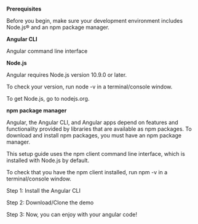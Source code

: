 **Prerequisites**

Before you begin, make sure your development environment includes Node.js® and an npm package manager.

**Angular CLI**

Angular command line interface

**Node.js**

Angular requires Node.js version 10.9.0 or later.

To check your version, run node -v in a terminal/console window.

To get Node.js, go to nodejs.org.

**npm package manager**

Angular, the Angular CLI, and Angular apps depend on features and functionality provided by libraries that are available as npm packages. To download and install npm packages, you must have an npm package manager.


This setup guide uses the npm client command line interface, which is installed with Node.js by default.


To check that you have the npm client installed, run npm -v in a terminal/console window.

Step 1: Install the Angular CLI

Step 2: Download/Clone the demo

Step 3: Now, you can enjoy with your angular code!

